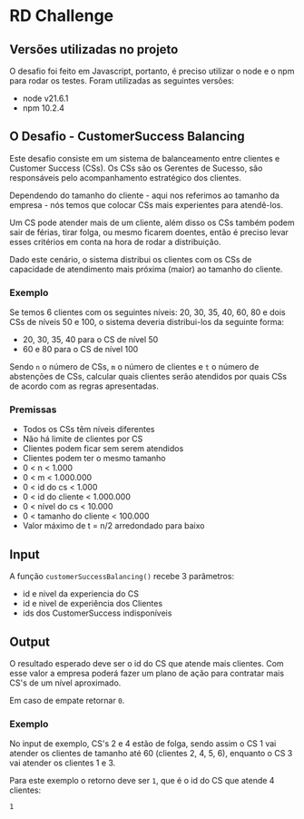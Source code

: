 # RD Challenge

## Versões utilizadas no projeto

O desafio foi feito em Javascript, portanto, é preciso utilizar o node e o npm para rodar os testes.
Foram utilizadas as seguintes versões:

- node v21.6.1
- npm 10.2.4

## O Desafio - CustomerSuccess Balancing

Este desafio consiste em um sistema de balanceamento entre clientes e Customer Success (CSs). Os CSs são os Gerentes de Sucesso, são responsáveis pelo acompanhamento estratégico dos clientes.

Dependendo do tamanho do cliente - aqui nos referimos ao tamanho da empresa - nós temos que colocar CSs mais experientes para atendê-los.

Um CS pode atender mais de um cliente, além disso os CSs também podem sair de férias, tirar folga, ou mesmo ficarem doentes, então é preciso levar esses critérios em conta na hora de rodar a distribuição.

Dado este cenário, o sistema distribui os clientes com os CSs de capacidade de atendimento mais próxima (maior) ao tamanho do cliente.

### Exemplo

Se temos 6 clientes com os seguintes níveis: 20, 30, 35, 40, 60, 80 e dois CSs de níveis 50 e 100, o sistema deveria distribui-los da seguinte forma:

- 20, 30, 35, 40 para o CS de nível 50
- 60 e 80 para o CS de nível 100

Sendo `n` o número de CSs, `m` o número de clientes e `t` o número de abstenções de CSs, calcular quais clientes serão atendidos por quais CSs de acordo com as regras apresentadas.


### Premissas

- Todos os CSs têm níveis diferentes
- Não há limite de clientes por CS
- Clientes podem ficar sem serem atendidos
- Clientes podem ter o mesmo tamanho
- 0 < n < 1.000
- 0 < m < 1.000.000
- 0 < id do cs < 1.000
- 0 < id do cliente < 1.000.000
- 0 < nível do cs < 10.000
- 0 < tamanho do cliente < 100.000
- Valor máximo de t = n/2 arredondado para baixo

## Input

A função `customerSuccessBalancing()` recebe 3 parâmetros:

- id e nivel da experiencia do CS
- id e nivel de experiência dos Clientes
- ids dos CustomerSuccess indisponíveis


## Output

O resultado esperado deve ser o id do CS que atende mais clientes. Com esse valor a empresa poderá fazer um plano de ação para contratar mais CS's de um nível aproximado.

Em caso de empate retornar `0`.

### Exemplo

No input de exemplo, CS's 2 e 4 estão de folga, sendo assim o CS 1 vai atender os clientes de tamanho até 60 (clientes 2, 4, 5, 6), enquanto o CS 3 vai atender os clientes 1 e 3.

Para este exemplo o retorno deve ser `1`, que é o id do CS que atende 4 clientes:

```
1
```

